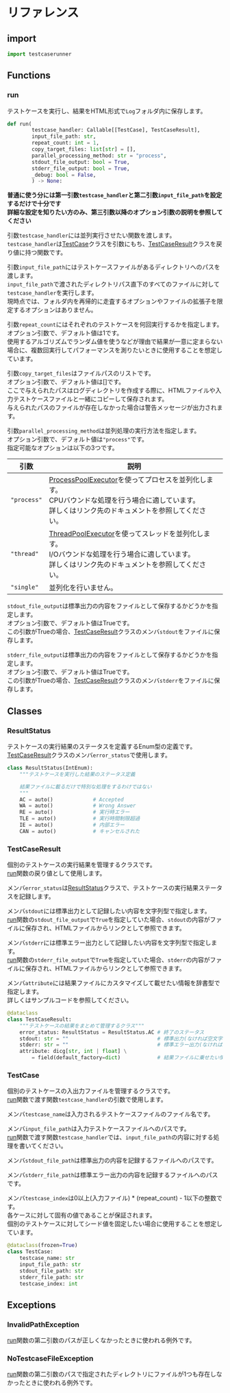 # リファレンス

## import

```python
import testcaserunner
```

## Functions

### run  

テストケースを実行し、結果をHTML形式で`Log`フォルダ内に保存します。  

```python
def run(
        testcase_handler: Callable[[TestCase], TestCaseResult],
        input_file_path: str,
        repeat_count: int = 1,
        copy_target_files: list[str] = [],
        parallel_processing_method: str = "process",
        stdout_file_output: bool = True,
        stderr_file_output: bool = True,
        _debug: bool = False,
        ) -> None:
```

**普通に使う分には第一引数`testcase_handler`と第二引数`input_file_path`を設定するだけで十分です  
詳細な設定を知りたい方のみ、第三引数以降のオプション引数の説明を参照してください**  

引数`testcase_handler`には並列実行させたい関数を渡します。  
`testcase_handler`は[TestCase](#testcase)クラスを引数にもち、[TestCaseResult](#testcaseresult)クラスを戻り値に持つ関数です。  

引数`input_file_path`にはテストケースファイルがあるディレクトリへのパスを渡します。  
`input_file_path`で渡されたディレクトリパス直下のすべてのファイルに対して`testcase_handler`を実行します。  
現時点では、フォルダ内を再帰的に走査するオプションやファイルの拡張子を限定するオプションはありません。  

引数`repeat_count`にはそれぞれのテストケースを何回実行するかを指定します。  
オプション引数で、デフォルト値は1です。  
使用するアルゴリズムでランダム値を使うなどが理由で結果が一意に定まらない場合に、複数回実行してパフォーマンスを測りたいときに使用することを想定しています。  

引数`copy_target_files`はファイルパスのリストです。  
オプション引数で、デフォルト値は[]です。  
ここで与えられたパスはログディレクトリを作成する際に、HTMLファイルや入力テストケースファイルと一緒にコピーして保存されます。  
与えられたパスのファイルが存在しなかった場合は警告メッセージが出力されます。

引数`parallel_processing_method`は並列処理の実行方法を指定します。  
オプション引数で、デフォルト値は`"process"`です。  
指定可能なオプションは以下の3つです。  

| 引数 | 説明 |
| --- | --- |
| `"process"` | [ProcessPoolExecutor](https://docs.python.org/ja/3/library/concurrent.futures.html#concurrent.futures.ProcessPoolExecutor)を使ってプロセスを並列化します。<br>CPUバウンドな処理を行う場合に適しています。<br>詳しくはリンク先のドキュメントを参照してください。 |
| `"thread"`  | [ThreadPoolExecutor](https://docs.python.org/ja/3/library/concurrent.futures.html#concurrent.futures.ThreadPoolExecutor)を使ってスレッドを並列化します。<br>I/Oバウンドな処理を行う場合に適しています。<br>詳しくはリンク先のドキュメントを参照してください。 |
| `"single"`  | 並列化を行いません。 |

`stdout_file_output`は標準出力の内容をファイルとして保存するかどうかを指定します。  
オプション引数で、デフォルト値はTrueです。  
この引数がTrueの場合、[TestCaseResult](#testcaseresult)クラスのメンバ`stdout`をファイルに保存します。  

`stderr_file_output`は標準出力の内容をファイルとして保存するかどうかを指定します。  
オプション引数で、デフォルト値はTrueです。  
この引数がTrueの場合、[TestCaseResult](#testcaseresult)クラスのメンバ`stderr`をファイルに保存します。  

## Classes

### ResultStatus  

テストケースの実行結果のステータスを定義するEnum型の定義です。  
[TestCaseResult](#testcaseresult)クラスのメンバ`error_status`で使用します。  


```python
class ResultStatus(IntEnum):
    """テストケースを実行した結果のステータス定義

    結果ファイルに載るだけで特別な処理をするわけではない
    """
    AC = auto()             # Accepted
    WA = auto()             # Wrong Answer
    RE = auto()             # 実行時エラー
    TLE = auto()            # 実行時間制限超過
    IE = auto()             # 内部エラー
    CAN = auto()            # キャンセルされた
```

### TestCaseResult  

個別のテストケースの実行結果を管理するクラスです。  
[run](#run)関数の戻り値として使用します。  

メンバ`error_status`は[ResultStatus](#resultstatus)クラスで、テストケースの実行結果ステータスを記録します。  

メンバ`stdout`には標準出力として記録したい内容を文字列型で指定します。  
[run](run)関数の`stdout_file_output`で`True`を指定していた場合、`stdout`の内容がファイルに保存され、HTMLファイルからリンクとして参照できます。    

メンバ`stderr`には標準エラー出力として記録したい内容を文字列型で指定します。  
[run](run)関数の`stderr_file_output`で`True`を指定していた場合、`stderr`の内容がファイルに保存され、HTMLファイルからリンクとして参照できます。  

メンバ`attribute`には結果ファイルにカスタマイズして載せたい情報を辞書型で指定します。  
詳しくはサンプルコードを参照してください。  

```python
@dataclass
class TestCaseResult:
    """テストケースの結果をまとめて管理するクラス"""
    error_status: ResultStatus = ResultStatus.AC # 終了のステータス
    stdout: str = ""                             # 標準出力(なければ空文字でいい)
    stderr: str = ""                             # 標準エラー出力(なければ空文字でいい)
    attribute: dicg[str, int | float] \
        = field(default_factory=dict)            # 結果ファイルに乗せたい情報の一覧
```

### TestCase

個別のテストケースの入出力ファイルを管理するクラスです。  
[run](#run)関数で渡す関数`testcase_handler`の引数で使用します。  

メンバ`testcase_name`は入力されるテストケースファイルのファイル名です。  

メンバ`input_file_path`は入力テストケースファイルへのパスです。  
[run](#run)関数で渡す関数`testcase_handler`では、`input_file_path`の内容に対する処理を書いてください。  

メンバ`stdout_file_path`は標準出力の内容を記録するファイルへのパスです。  

メンバ`stderr_file_path`は標準エラー出力の内容を記録するファイルへのパスです。  

メンバ`testcase_index`は0以上(入力ファイル) * (repeat_count) - 1以下の整数です。  
各ケースに対して固有の値であることが保証されます。  
個別のテストケースに対してシード値を固定したい場合に使用することを想定しています。  

```python
@dataclass(frozen=True)
class TestCase:
    testcase_name: str
    input_file_path: str
    stdout_file_path: str
    stderr_file_path: str
    testcase_index: int
```

## Exceptions

### InvalidPathException  

[run](#run)関数の第二引数のパスが正しくなかったときに使われる例外です。

### NoTestcaseFileException

[run](#run)関数の第二引数のパスで指定されたディレクトリにファイルが1つも存在しなかったときに使われる例外です。
